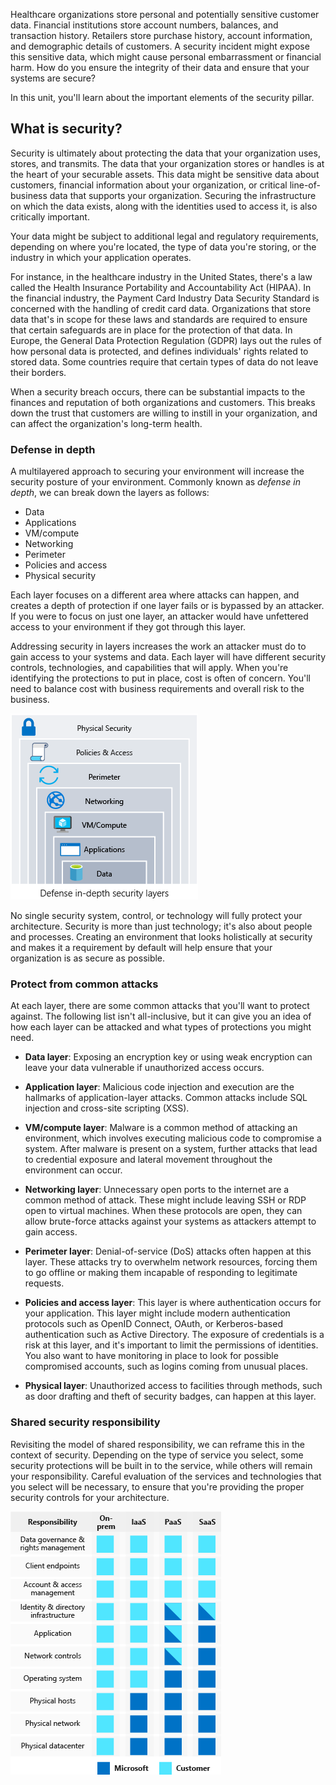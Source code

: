 Healthcare organizations store personal and potentially sensitive customer data. Financial institutions store account numbers, balances, and transaction history. Retailers store purchase history, account information, and demographic details of customers. A security incident might expose this sensitive data, which might cause personal embarrassment or financial harm. How do you ensure the integrity of their data and ensure that your systems are secure?

In this unit, you'll learn about the important elements of the security pillar.

## What is security?

Security is ultimately about protecting the data that your organization uses, stores, and transmits. The data that your organization stores or handles is at the heart of your securable assets. This data might be sensitive data about customers, financial information about your organization, or critical line-of-business data that supports your organization. Securing the infrastructure on which the data exists, along with the identities used to access it, is also critically important.

Your data might be subject to additional legal and regulatory requirements, depending on where you're located, the type of data you're storing, or the industry in which your application operates.

For instance, in the healthcare industry in the United States, there's a law called the Health Insurance Portability and Accountability Act (HIPAA). In the financial industry, the Payment Card Industry Data Security Standard is concerned with the handling of credit card data. Organizations that store data that's in scope for these laws and standards are required to ensure that certain safeguards are in place for the protection of that data. In Europe, the General Data Protection Regulation (GDPR) lays out the rules of how personal data is protected, and defines individuals' rights related to stored data. Some countries require that certain types of data do not leave their borders.

When a security breach occurs, there can be substantial impacts to the finances and reputation of both organizations and customers. This breaks down the trust that customers are willing to instill in your organization, and can affect the organization's long-term health.

### Defense in depth

A multilayered approach to securing your environment will increase the security posture of your environment. Commonly known as *defense in depth*, we can break down the layers as follows:

- Data
- Applications
- VM/compute
- Networking
- Perimeter
- Policies and access
- Physical security

Each layer focuses on a different area where attacks can happen, and creates a depth of protection if one layer fails or is bypassed by an attacker. If you were to focus on just one layer, an attacker would have unfettered access to your environment if they got through this layer.

Addressing security in layers increases the work an attacker must do to gain access to your systems and data. Each layer will have different security controls, technologies, and capabilities that will apply. When you're identifying the protections to put in place, cost is often of concern. You'll need to balance cost with business requirements and overall risk to the business.

![An illustration that shows defense in depth, with data at the center. The rings of security around data are: application, compute, network, perimeter, identity and access, and physical security.](../media/security-layers.png)

No single security system, control, or technology will fully protect your architecture. Security is more than just technology; it's also about people and processes. Creating an environment that looks holistically at security and makes it a requirement by default will help ensure that your organization is as secure as possible.

### Protect from common attacks

At each layer, there are some common attacks that you'll want to protect against. The following list isn't all-inclusive, but it can give you an idea of how each layer can be attacked and what types of protections you might need.

- **Data layer**: Exposing an encryption key or using weak encryption can leave your data vulnerable if unauthorized access occurs.

- **Application layer**: Malicious code injection and execution are the hallmarks of application-layer attacks. Common attacks include SQL injection and cross-site scripting (XSS).

- **VM/compute layer**: Malware is a common method of attacking an environment, which involves executing malicious code to compromise a system. After malware is present on a system, further attacks that lead to credential exposure and lateral movement throughout the environment can occur.

- **Networking layer**: Unnecessary open ports to the internet are a common method of attack. These might include leaving SSH or RDP open to virtual machines. When these protocols are open, they can allow brute-force attacks against your systems as attackers attempt to gain access.

- **Perimeter layer**: Denial-of-service (DoS) attacks often happen at this layer. These attacks try to overwhelm network resources, forcing them to go offline or making them incapable of responding to legitimate requests.

- **Policies and access layer**: This layer is where authentication occurs for your application. This layer might include modern authentication protocols such as OpenID Connect, OAuth, or Kerberos-based authentication such as Active Directory. The exposure of credentials is a risk at this layer, and it's important to limit the permissions of identities. You also want to have monitoring in place to look for possible compromised accounts, such as logins coming from unusual places.

- **Physical layer**: Unauthorized access to facilities through methods, such as door drafting and theft of security badges, can happen at this layer.

### Shared security responsibility

Revisiting the model of shared responsibility, we can reframe this in the context of security. Depending on the type of service you select, some security protections will be built in to the service, while others will remain your responsibility. Careful evaluation of the services and technologies that you select will be necessary, to ensure that you're providing the proper security controls for your architecture.

![An illustration that shows how cloud providers and customers share security responsibilities under different types of cloud service models: on-premises, infrastructure as a service, platform as a service, and software as a service.](../media/shared-responsibilities.png)
